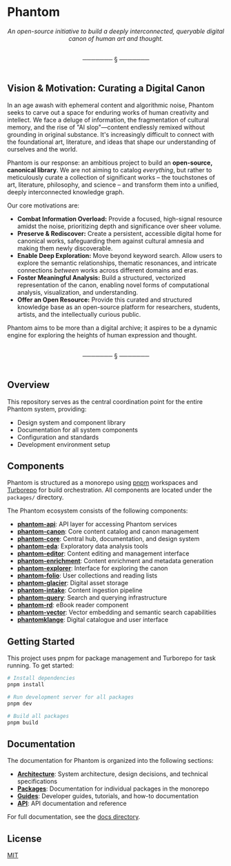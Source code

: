 # Phantom

<div align="center">

*An open-source initiative to build a deeply interconnected, queryable digital canon of human art and thought.*

</div>

<br/>
<div align="center">───────  §  ───────</div>
<br/>

## Vision & Motivation: Curating a Digital Canon

In an age awash with ephemeral content and algorithmic noise, Phantom seeks to carve out a space for enduring works of human creativity and intellect. We face a deluge of information, the fragmentation of cultural memory, and the rise of "AI slop"—content endlessly remixed without grounding in original substance. It's increasingly difficult to connect with the foundational art, literature, and ideas that shape our understanding of ourselves and the world.

Phantom is our response: an ambitious project to build an **open-source, canonical library**. We are not aiming to catalog *everything*, but rather to meticulously curate a collection of significant works – the touchstones of art, literature, philosophy, and science – and transform them into a unified, deeply interconnected knowledge graph.

Our core motivations are:

- **Combat Information Overload:** Provide a focused, high-signal resource amidst the noise, prioritizing depth and significance over sheer volume.
- **Preserve & Rediscover:** Create a persistent, accessible digital home for canonical works, safeguarding them against cultural amnesia and making them newly discoverable.
- **Enable Deep Exploration:** Move beyond keyword search. Allow users to explore the semantic relationships, thematic resonances, and intricate connections *between* works across different domains and eras.
- **Foster Meaningful Analysis:** Build a structured, vectorized representation of the canon, enabling novel forms of computational analysis, visualization, and understanding.
- **Offer an Open Resource:** Provide this curated and structured knowledge base as an open-source platform for researchers, students, artists, and the intellectually curious public.

Phantom aims to be more than a digital archive; it aspires to be a dynamic engine for exploring the heights of human expression and thought.

<br/>
<div align="center">───────  §  ───────</div>
<br/>

## Overview

This repository serves as the central coordination point for the entire Phantom system, providing:

- Design system and component library
- Documentation for all system components
- Configuration and standards
- Development environment setup

## Components

Phantom is structured as a monorepo using [pnpm](https://pnpm.io/) workspaces and [Turborepo](https://turbo.build/) for build orchestration. All components are located under the `packages/` directory.

The Phantom ecosystem consists of the following components:

- [**phantom-api**](./packages/phantom-api): API layer for accessing Phantom services
- [**phantom-canon**](./packages/phantom-canon): Core content catalog and canon management
- [**phantom-core**](./packages/phantom-core): Central hub, documentation, and design system
- [**phantom-eda**](./packages/phantom-eda): Exploratory data analysis tools
- [**phantom-editor**](./packages/phantom-editor): Content editing and management interface
- [**phantom-enrichment**](./packages/phantom-enrichment): Content enrichment and metadata generation
- [**phantom-explorer**](./packages/phantom-explorer): Interface for exploring the canon
- [**phantom-folio**](./packages/phantom-folio): User collections and reading lists
- [**phantom-glacier**](./packages/phantom-glacier): Digital asset storage
- [**phantom-intake**](./packages/phantom-intake): Content ingestion pipeline
- [**phantom-query**](./packages/phantom-query): Search and querying infrastructure
- [**phantom-rd**](./packages/phantom-rd): eBook reader component
- [**phantom-vector**](./packages/phantom-vector): Vector embedding and semantic search capabilities
- [**phantomklange**](./packages/phantomklange): Digital catalogue and user interface

## Getting Started

This project uses pnpm for package management and Turborepo for task running. To get started:

```bash
# Install dependencies
pnpm install

# Run development server for all packages
pnpm dev

# Build all packages
pnpm build
```

## Documentation

The documentation for Phantom is organized into the following sections:

- **[Architecture](./docs/architecture/)**: System architecture, design decisions, and technical specifications
- **[Packages](./docs/packages/)**: Documentation for individual packages in the monorepo
- **[Guides](./docs/guides/)**: Developer guides, tutorials, and how-to documentation
- **[API](./docs/api/)**: API documentation and reference

For full documentation, see the [docs directory](./docs/).

## License

[MIT](./LICENSE)